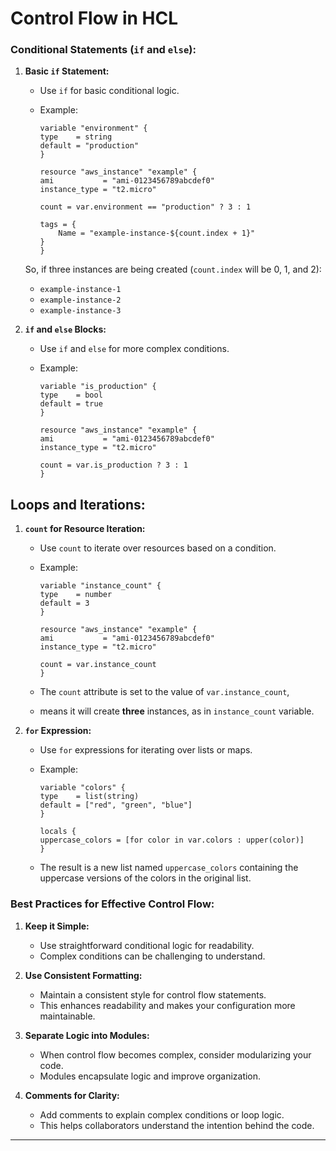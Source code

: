 # Control Flow in HCL

### Conditional Statements (`if` and `else`):

1.  **Basic `if` Statement:**

    - Use `if` for basic conditional logic.
    - Example:

      ```hcl
      variable "environment" {
      type    = string
      default = "production"
      }

      resource "aws_instance" "example" {
      ami           = "ami-0123456789abcdef0"
      instance_type = "t2.micro"

      count = var.environment == "production" ? 3 : 1

      tags = {
          Name = "example-instance-${count.index + 1}"
      }
      }
      ```

    So, if three instances are being created (`count.index` will be 0, 1, and 2):

    - `example-instance-1`
    - `example-instance-2`
    - `example-instance-3`

2.  **`if` and `else` Blocks:**

    - Use `if` and `else` for more complex conditions.
    - Example:

      ```hcl
      variable "is_production" {
      type    = bool
      default = true
      }

      resource "aws_instance" "example" {
      ami           = "ami-0123456789abcdef0"
      instance_type = "t2.micro"

      count = var.is_production ? 3 : 1
      }
      ```

## Loops and Iterations:

1.  **`count` for Resource Iteration:**

    - Use `count` to iterate over resources based on a condition.
    - Example:

      ```hcl
      variable "instance_count" {
      type    = number
      default = 3
      }

      resource "aws_instance" "example" {
      ami           = "ami-0123456789abcdef0"
      instance_type = "t2.micro"

      count = var.instance_count
      }
      ```

    - The `count` attribute is set to the value of `var.instance_count`,
    - means it will create **three** instances, as in `instance_count` variable.

2.  **`for` Expression:**

    - Use `for` expressions for iterating over lists or maps.
    - Example:

      ```hcl
      variable "colors" {
      type    = list(string)
      default = ["red", "green", "blue"]
      }

      locals {
      uppercase_colors = [for color in var.colors : upper(color)]
      }
      ```

    - The result is a new list named `uppercase_colors` containing the uppercase versions of the colors in the original list.

### Best Practices for Effective Control Flow:

1.  **Keep it Simple:**

    - Use straightforward conditional logic for readability.
    - Complex conditions can be challenging to understand.

2.  **Use Consistent Formatting:**

    - Maintain a consistent style for control flow statements.
    - This enhances readability and makes your configuration more maintainable.

3.  **Separate Logic into Modules:**

    - When control flow becomes complex, consider modularizing your code.
    - Modules encapsulate logic and improve organization.

4.  **Comments for Clarity:**

    - Add comments to explain complex conditions or loop logic.
    - This helps collaborators understand the intention behind the code.

---
